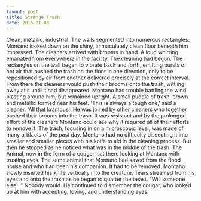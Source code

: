 ```yaml
---
layout: post
title: Strange Trash
date: 2015-01-08
---
```

Clean, metallic, industrial. The walls segmented into numerous rectangles.
      Montano looked down on the shiny, immaculately clean floor beneath him impressed.    The cleaners arrived with brooms in hand. A loud whirring emanated from
      everywhere in the facility. The cleaning had begun.    The rectangles on
      the wall began to vibrate back and forth, emitting bursts of hot air that pushed the trash on
      the floor in one direction, only to be repositioned by air from another delivered precisely at
      the correct interval. From there the cleaners would push their brooms onto the trash, wittling
      away at it until it had disappeared.    Montano had trouble battling the
      wind blasting around him, but remained upright. A small puddle of trash, brown and metallic
      formed near his feet.    'This is always a tough one,' said a cleaner.
      'All that krampus!'    He was joined by other cleaners who together pushed
      their brooms into the trash. It was resistant and by the prolonged effort of the cleaners
      Montano could see why it required all of their efforts to remove it.    The trash, focusing in on a microscopic level, was made of many artifacts of the past
      day. Montano had no difficulty dissecting it into smaller and smaller pieces with his knife to
      aid in the cleaning process. But then he stopped as he noticed what was in the middle of the
      trash.    The Animal, now in the form of a cougar, sat there looking at
      Montano with trusting eyes. The same animal that Montano had saved from the flood house and
      who had been his companion. It had to be removed. Montano slowly inserted his knife vertically
      into the creature. Tears streamed from his eyes and onto the trash as he began to quarter the
      beast.    "Will someone else..."    Nobody would. He
      continued to dismember the cougar, who looked up at him with accepting, loving, and
      understanding eyes.